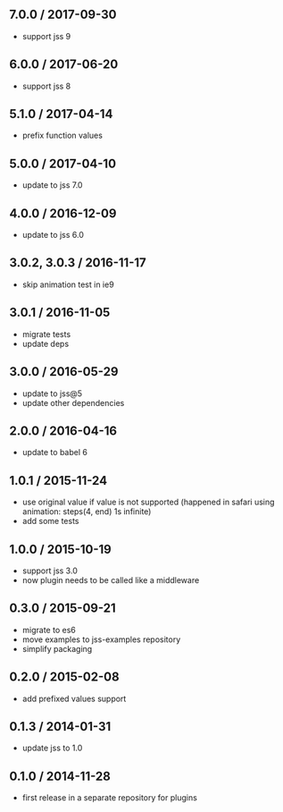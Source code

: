 ## 7.0.0 / 2017-09-30

- support jss 9

## 6.0.0 / 2017-06-20

- support jss 8

## 5.1.0 / 2017-04-14

- prefix function values

## 5.0.0 / 2017-04-10

- update to jss 7.0

## 4.0.0 / 2016-12-09

- update to jss 6.0

## 3.0.2, 3.0.3 / 2016-11-17

- skip animation test in ie9

## 3.0.1 / 2016-11-05

- migrate tests
- update deps

## 3.0.0 / 2016-05-29

- update to jss@5
- update other dependencies

## 2.0.0 / 2016-04-16

- update to babel 6

## 1.0.1 / 2015-11-24

- use original value if value is not supported (happened in safari using animation: steps(4, end) 1s infinite)
- add some tests

## 1.0.0 / 2015-10-19

- support jss 3.0
- now plugin needs to be called like a middleware

## 0.3.0 / 2015-09-21

- migrate to es6
- move examples to jss-examples repository
- simplify packaging

## 0.2.0 / 2015-02-08

- add prefixed values support

## 0.1.3 / 2014-01-31

- update jss to 1.0

## 0.1.0 / 2014-11-28

- first release in a separate repository for plugins
